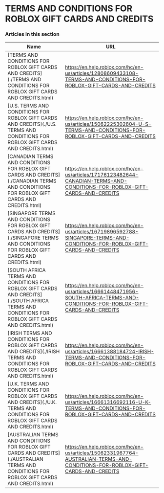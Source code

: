 # TERMS AND CONDITIONS FOR ROBLOX GIFT CARDS AND CREDITS  
### Articles in this section
Name|URL
-|-
[TERMS AND CONDITIONS FOR ROBLOX GIFT CARDS AND CREDITS](./TERMS AND CONDITIONS FOR ROBLOX GIFT CARDS AND CREDITS.html) |https://en.help.roblox.com/hc/en-us/articles/12808609433108-TERMS-AND-CONDITIONS-FOR-ROBLOX-GIFT-CARDS-AND-CREDITS
[U.S. TERMS AND CONDITIONS FOR ROBLOX GIFT CARDS AND CREDITS](./U.S. TERMS AND CONDITIONS FOR ROBLOX GIFT CARDS AND CREDITS.html) |https://en.help.roblox.com/hc/en-us/articles/15062225302804-U-S-TERMS-AND-CONDITIONS-FOR-ROBLOX-GIFT-CARDS-AND-CREDITS
[CANADIAN TERMS AND CONDITIONS FOR ROBLOX GIFT CARDS AND CREDITS](./CANADIAN TERMS AND CONDITIONS FOR ROBLOX GIFT CARDS AND CREDITS.html) |https://en.help.roblox.com/hc/en-us/articles/17176123482644-CANADIAN-TERMS-AND-CONDITIONS-FOR-ROBLOX-GIFT-CARDS-AND-CREDITS
[SINGAPORE TERMS AND CONDITIONS FOR ROBLOX GIFT CARDS AND CREDITS](./SINGAPORE TERMS AND CONDITIONS FOR ROBLOX GIFT CARDS AND CREDITS.html) |https://en.help.roblox.com/hc/en-us/articles/16719896592788-SINGAPORE-TERMS-AND-CONDITIONS-FOR-ROBLOX-GIFT-CARDS-AND-CREDITS
[SOUTH AFRICA TERMS AND CONDITIONS FOR ROBLOX GIFT CARDS AND CREDITS](./SOUTH AFRICA TERMS AND CONDITIONS FOR ROBLOX GIFT CARDS AND CREDITS.html) |https://en.help.roblox.com/hc/en-us/articles/16661448471956-SOUTH-AFRICA-TERMS-AND-CONDITIONS-FOR-ROBLOX-GIFT-CARDS-AND-CREDITS
[IRISH TERMS AND CONDITIONS FOR ROBLOX GIFT CARDS AND CREDITS](./IRISH TERMS AND CONDITIONS FOR ROBLOX GIFT CARDS AND CREDITS.html) |https://en.help.roblox.com/hc/en-us/articles/16661388184724-IRISH-TERMS-AND-CONDITIONS-FOR-ROBLOX-GIFT-CARDS-AND-CREDITS
[U.K. TERMS AND CONDITIONS FOR ROBLOX GIFT CARDS AND CREDITS](./U.K. TERMS AND CONDITIONS FOR ROBLOX GIFT CARDS AND CREDITS.html) |https://en.help.roblox.com/hc/en-us/articles/16661316692116-U-K-TERMS-AND-CONDITIONS-FOR-ROBLOX-GIFT-CARDS-AND-CREDITS
[AUSTRALIAN TERMS AND CONDITIONS FOR ROBLOX GIFT CARDS AND CREDITS](./AUSTRALIAN TERMS AND CONDITIONS FOR ROBLOX GIFT CARDS AND CREDITS.html) |https://en.help.roblox.com/hc/en-us/articles/15062331967764-AUSTRALIAN-TERMS-AND-CONDITIONS-FOR-ROBLOX-GIFT-CARDS-AND-CREDITS